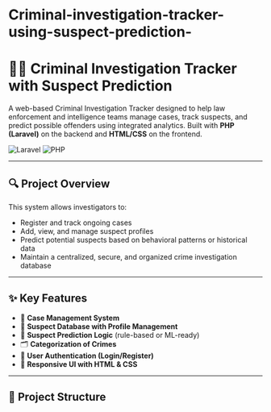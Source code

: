 # Criminal-investigation-tracker-using-suspect-prediction-

# 🕵️‍♂️ Criminal Investigation Tracker with Suspect Prediction

A web-based Criminal Investigation Tracker designed to help law enforcement and intelligence teams manage cases, track suspects, and predict possible offenders using integrated analytics. Built with **PHP (Laravel)** on the backend and **HTML/CSS** on the frontend.

![Laravel](https://img.shields.io/badge/Laravel-10.x-red)
![PHP](https://img.shields.io/badge/PHP-8.x-blue)

---

## 🔍 Project Overview

This system allows investigators to:
- Register and track ongoing cases
- Add, view, and manage suspect profiles
- Predict potential suspects based on behavioral patterns or historical data
- Maintain a centralized, secure, and organized crime investigation database

---

## ✨ Key Features

- 🧾 **Case Management System**
- 👤 **Suspect Database with Profile Management**
- 🧠 **Suspect Prediction Logic** (rule-based or ML-ready)
- 🗂️ **Categorization of Crimes**
- 🔐 **User Authentication (Login/Register)**
- 📄 **Responsive UI with HTML & CSS**

---

## 📁 Project Structure


